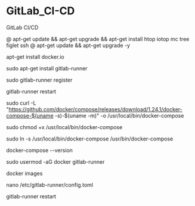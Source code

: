 # GitLab_CI-CD
GitLab CI/CD

 @  apt-get update && apt-get upgrade && apt-get install htop iotop mc tree figlet ssh
 @  apt-get update && apt-get upgrade -y

 apt-get install docker.io

 sudo apt-get install gitlab-runner

 sudo gitlab-runner register

 gitlab-runner restart



 sudo curl -L "https://github.com/docker/compose/releases/download/1.24.1/docker-compose-$(uname -s)-$(uname -m)" -o /usr/local/bin/docker-compose

 sudo chmod +x /usr/local/bin/docker-compose

 sudo ln -s /usr/local/bin/docker-compose /usr/bin/docker-compose

 docker-compose --version

 

 sudo usermod -aG docker gitlab-runner

  docker images

  nano /etc/gitlab-runner/config.toml 

  gitlab-runner restart

